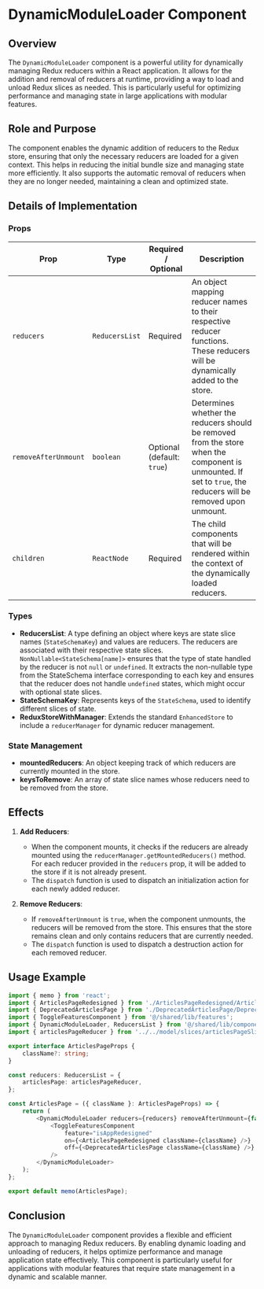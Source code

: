 # DynamicModuleLoader Component

## Overview
The `DynamicModuleLoader` component is a powerful utility for dynamically managing Redux reducers within a React application. It allows for the addition and removal of reducers at runtime, providing a way to load and unload Redux slices as needed. This is particularly useful for optimizing performance and managing state in large applications with modular features.

## Role and Purpose
The component enables the dynamic addition of reducers to the Redux store, ensuring that only the necessary reducers are loaded for a given context. This helps in reducing the initial bundle size and managing state more efficiently. It also supports the automatic removal of reducers when they are no longer needed, maintaining a clean and optimized state.

## Details of Implementation

### Props

| Prop                | Type              | Required / Optional           | Description                                                                                                                                                      |
|---------------------|-------------------|-------------------------------|------------------------------------------------------------------------------------------------------------------------------------------------------------------|
| `reducers`          | `ReducersList`    | Required                      | An object mapping reducer names to their respective reducer functions. These reducers will be dynamically added to the store.                                |
| `removeAfterUnmount`| `boolean`         | Optional <br/> (default: `true`) | Determines whether the reducers should be removed from the store when the component is unmounted. If set to `true`, the reducers will be removed upon unmount. |
| `children`          | `ReactNode`       | Required                      | The child components that will be rendered within the context of the dynamically loaded reducers.                                                             |

### Types
- **ReducersList**: A type defining an object where keys are state slice names (`StateSchemaKey`) and values are reducers.  The reducers are associated with their respective state slices.  `NonNullable<StateSchema[name]>` ensures that the type of state handled by the reducer is not `null` or `undefined`. It extracts the non-nullable type from the StateSchema interface corresponding to each key and ensures that the reducer does not handle `undefined` states, which might occur with optional state slices.
- **StateSchemaKey**: Represents keys of the `StateSchema`, used to identify different slices of state.
- **ReduxStoreWithManager**: Extends the standard `EnhancedStore` to include a `reducerManager` for dynamic reducer management.

### State Management
- **mountedReducers**: An object keeping track of which reducers are currently mounted in the store.
- **keysToRemove**: An array of state slice names whose reducers need to be removed from the store.

## Effects
1. **Add Reducers**:
    - When the component mounts, it checks if the reducers are already mounted using the `reducerManager.getMountedReducers()` method. For each reducer provided in the `reducers` prop, it will be added to the store if it is not already present.
    - The `dispatch` function is used to dispatch an initialization action for each newly added reducer.

2. **Remove Reducers**:
    - If `removeAfterUnmount` is `true`, when the component unmounts, the reducers will be removed from the store. This ensures that the store remains clean and only contains reducers that are currently needed.
    - The `dispatch` function is used to dispatch a destruction action for each removed reducer.

## Usage Example

```typescript jsx
import { memo } from 'react';
import { ArticlesPageRedesigned } from './ArticlesPageRedesigned/ArticlesPageRedesigned';
import { DeprecatedArticlesPage } from './DeprecatedArticlesPage/DeprecatedArticlesPage';
import { ToggleFeaturesComponent } from '@/shared/lib/features';
import { DynamicModuleLoader, ReducersList } from '@/shared/lib/components/DynamicModuleLoader/DynamicModuleLoader';
import { articlesPageReducer } from '../../model/slices/articlesPageSlice';

export interface ArticlesPageProps {
    className?: string;
}

const reducers: ReducersList = {
    articlesPage: articlesPageReducer,
};

const ArticlesPage = ({ className }: ArticlesPageProps) => {
    return (
        <DynamicModuleLoader reducers={reducers} removeAfterUnmount={false}>
            <ToggleFeaturesComponent
                feature="isAppRedesigned"
                on={<ArticlesPageRedesigned className={className} />}
                off={<DeprecatedArticlesPage className={className} />}
            />
        </DynamicModuleLoader>
    );
};

export default memo(ArticlesPage);
```

## Conclusion
The `DynamicModuleLoader` component provides a flexible and efficient approach to managing Redux reducers. By enabling dynamic loading and unloading of reducers, it helps optimize performance and manage application state effectively. This component is particularly useful for applications with modular features that require state management in a dynamic and scalable manner.
